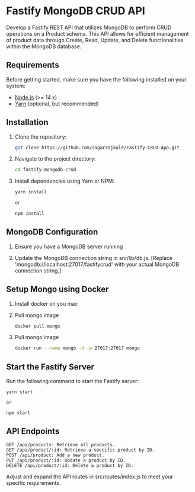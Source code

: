 # Fastify MongoDB CRUD API

Develop a Fastify REST API that utilizes MongoDB to perform CRUD operations on a Product schema. This API allows for efficient management of product data through Create, Read, Update, and Delete functionalities within the MongoDB database.

## Requirements

Before getting started, make sure you have the following installed on your system:

- [Node.js](https://nodejs.org/) (>= 14.x)
- [Yarn](https://yarnpkg.com/) (optional, but recommended)

## Installation

1.  Clone the repository:
    ```bash
    git clone https://github.com/sagarrajkule/Fastify-CRUD-App.git
2.  Navigate to the project directory:
    ```bash
    cd fastify-mongodb-crud
3.  Install dependencies using Yarn or NPM:
    ```bash
    yarn install

    or 

    npm install

## MongoDB Configuration

1. Ensure you have a MongoDB server running

2. Update the MongoDB connection string in src/lib/db.js. [Replace 'mongodb://localhost:27017/fastifycrud' with your actual MongoDB connection string.]

## Setup Mongo using Docker

1. Install docker on you mac

2. Pull mongo image
   ```bash
   docker pull mongo

3. Pull mongo image
   ```bash
   docker run --name mongo -d -p 27017:27017 mongo

## Start the Fastify Server
Run the following command to start the Fastify server:

    yarn start

    or 

    npm start

## API Endpoints
    GET /api/products: Retrieve all products.
    GET /api/product/:id: Retrieve a specific product by ID.
    POST /api/product: Add a new product.
    PUT /api/product/:id: Update a product by ID.
    DELETE /api/product/:id: Delete a product by ID.

Adjust and expand the API routes in src/routes/index.js to meet your specific requirements.





